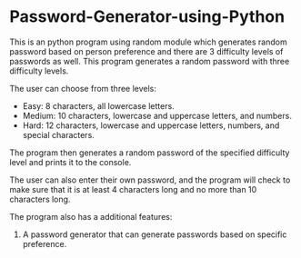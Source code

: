 # Password-Generator-using-Python
This is an python program using random module which generates random password based on person preference and there are 3 difficulty levels of passwords as well.
This program generates a random password with three difficulty levels.

The user can choose from three levels:

* Easy: 8 characters, all lowercase letters.
* Medium: 10 characters, lowercase and uppercase letters, and numbers.
* Hard: 12 characters, lowercase and uppercase letters, numbers, and special characters.

The program then generates a random password of the specified difficulty level and prints it to the console.

The user can also enter their own password, and the program will check to make sure that it is at least 4 characters long and no more than 10 characters long.

The program also has a additional features:

1. A password generator that can generate passwords based on specific preference.
